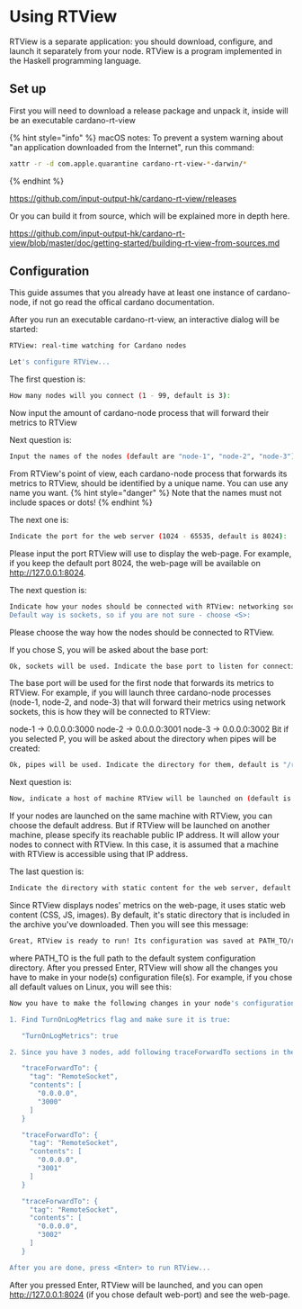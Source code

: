 # Using RTView
RTView is a separate application: you should download, configure, and launch it separately from your node.
RTView is a program implemented in the Haskell programming language.
## Set up
First you will need to download a release package and unpack it, inside will be an executable cardano-rt-view

{% hint style="info" %}
macOS notes:
To prevent a system warning about "an application downloaded from the Internet", run this command:
```bash
xattr -r -d com.apple.quarantine cardano-rt-view-*-darwin/*
```
{% endhint %}

https://github.com/input-output-hk/cardano-rt-view/releases

Or you can build it from source, which will be explained more in depth here.

https://github.com/input-output-hk/cardano-rt-view/blob/master/doc/getting-started/building-rt-view-from-sources.md

## Configuration
This guide assumes that you already have at least one instance of cardano-node, if not go read the offical cardano documentation.

After you run an executable cardano-rt-view, an interactive dialog will be started:

```bash
RTView: real-time watching for Cardano nodes

Let's configure RTView...
```
The first question is:

```bash
How many nodes will you connect (1 - 99, default is 3):
```
Now input the amount of cardano-node process that will forward their metrics to RTView

Next question is:
```bash
Input the names of the nodes (default are "node-1", "node-2", "node-3"), one at a time:
```

From RTView's point of view, each cardano-node process that forwards its metrics to RTView, should be identified by a unique name. You can use any name you want. 
{% hint style="danger" %}
Note that the names must not include spaces or dots!
{% endhint %}

The next one is:
```bash
Indicate the port for the web server (1024 - 65535, default is 8024):
```

Please input the port RTView will use to display the web-page. For example, if you keep the default port 8024, the web-page will be available on http://127.0.0.1:8024.

The next question is:
```bash
Indicate how your nodes should be connected with RTView: networking sockets <S> or named pipes <P>."
Default way is sockets, so if you are not sure - choose <S>:
```
Please choose the way how the nodes should be connected to RTView.

If you chose S, you will be asked about the base port:
```bash
Ok, sockets will be used. Indicate the base port to listen for connections (1024 - 65535, default is 3000):
```
The base port will be used for the first node that forwards its metrics to RTView. For example, if you will launch three cardano-node processes (node-1, node-2, and node-3) that will forward their metrics using network sockets, this is how they will be connected to RTView:

node-1 -> 0.0.0.0:3000
node-2 -> 0.0.0.0:3001
node-3 -> 0.0.0.0:3002
Bit if you selected P, you will be asked about the directory when pipes will be created:
```bash
Ok, pipes will be used. Indicate the directory for them, default is "/run/user/1000/rt-view-pipes":
```
Next question is:
```bash
Now, indicate a host of machine RTView will be launched on (default is 0.0.0.0):
```
If your nodes are launched on the same machine with RTView, you can choose the default address. But if RTView will be launched on another machine, please specify its reachable public IP address. It will allow your nodes to connect with RTView. In this case, it is assumed that a machine with RTView is accessible using that IP address.

The last question is:
```bash
Indicate the directory with static content for the web server, default is "static":
```
Since RTView displays nodes' metrics on the web-page, it uses static web content (CSS, JS, images). By default, it's static directory that is included in the archive you've downloaded.
Then you will see this message:
```bash
Great, RTView is ready to run! Its configuration was saved at PATH_TO/rt-view.yaml. Press <Enter> to continue...
```
where PATH_TO is the full path to the default system configuration directory.
After you pressed Enter, RTView will show all the changes you have to make in your node(s) configuration file(s). For example, if you chose all default values on Linux, you will see this:
```bash
Now you have to make the following changes in your node's configuration file:

1. Find TurnOnLogMetrics flag and make sure it is true:

   "TurnOnLogMetrics": true

2. Since you have 3 nodes, add following traceForwardTo sections in the root of their configuration files:

   "traceForwardTo": {
     "tag": "RemoteSocket",
     "contents": [
       "0.0.0.0",
       "3000"
     ]
   }

   "traceForwardTo": {
     "tag": "RemoteSocket",
     "contents": [
       "0.0.0.0",
       "3001"
     ]
   }

   "traceForwardTo": {
     "tag": "RemoteSocket",
     "contents": [
       "0.0.0.0",
       "3002"
     ]
   }

After you are done, press <Enter> to run RTView...
```

After you pressed Enter, RTView will be launched, and you can open http://127.0.0.1:8024 (if you chose default web-port) and see the web-page.

